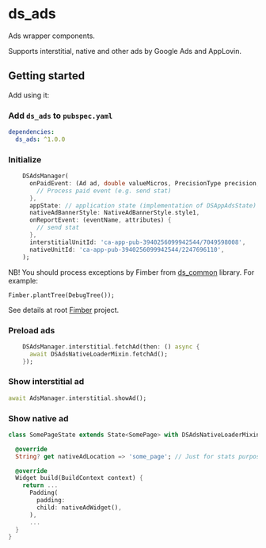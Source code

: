 # ds_ads

Ads wrapper components.

Supports interstitial, native and other ads by Google Ads and AppLovin.

## Getting started

Add using it:
### Add `ds_ads` to `pubspec.yaml`
```yaml
dependencies:
  ds_ads: ^1.0.0
```

### Initialize

```dart
    DSAdsManager(
      onPaidEvent: (Ad ad, double valueMicros, PrecisionType precision, String currencyCode, String format) async {
        // Process paid event (e.g. send stat)
      },
      appState: // application state (implementation of DSAppAdsState)
      nativeAdBannerStyle: NativeAdBannerStyle.style1,
      onReportEvent: (eventName, attributes) {
        // send stat
      },
      interstitialUnitId: 'ca-app-pub-3940256099942544/7049598008',
      nativeUnitId: 'ca-app-pub-3940256099942544/2247696110',
    );
```

NB! You should process exceptions by Fimber from [ds_common](https://pub.dev/packages/ds_common) library. For example:
```
Fimber.plantTree(DebugTree());
```
See details at root [Fimber](https://pub.dev/packages/fimber) project.

### Preload ads
```dart
    DSAdsManager.interstitial.fetchAd(then: () async {
      await DSAdsNativeLoaderMixin.fetchAd();
    });
```


### Show interstitial ad
```dart
await AdsManager.interstitial.showAd();
```

### Show native ad
```dart
class SomePageState extends State<SomePage> with DSAdsNativeLoaderMixin {

  @override
  String? get nativeAdLocation => 'some_page'; // Just for stats purposes

  @override
  Widget build(BuildContext context) {
    return ...
      Padding(
        padding: 
        child: nativeAdWidget(),
      ),
      ...
  }
}
```
